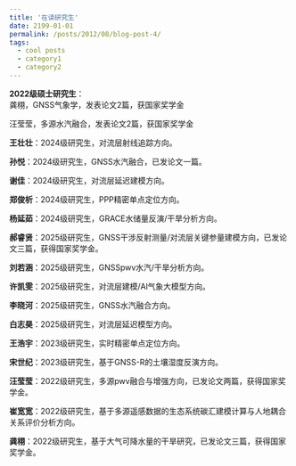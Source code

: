```yaml
---
title: '在读研究生'
date: 2199-01-01
permalink: /posts/2012/08/blog-post-4/
tags:
  - cool posts
  - category1
  - category2
---
```


**2022级硕士研究生**：        
龚栩，GNSS气象学，发表论文2篇，获国家奖学金     
        
汪莹莹，多源水汽融合，发表论文2篇，获国家奖学金
               
**王壮壮**：2024级研究生，对流层射线追踪方向。
                        
**孙悦**：2024级研究生，GNSS水汽融合，已发论文一篇。                      
              
**谢佳**：2024级研究生，对流层延迟建模方向。                    
                
**郑俊析**：2024级研究生，PPP精密单点定位方向。           
              
**杨延茹**：2024级研究生，GRACE水储量反演/干旱分析方向。           
              
**郝睿贤**：2025级研究生，GNSS干涉反射测量/对流层关键参量建模方向，已发论文三篇，获得国家奖学金。                  
              
**刘若涵**：2025级研究生，GNSSpwv水汽/干旱分析方向。           
              
**许凯雯**：2025级研究生，对流层建模/Al气象大模型方向。           
              
**李晓河**：2025级研究生，GNSS水汽融合方向。           
              
**白志昊**：2025级研究生，对流层延迟模型方向。           
              
**王浩宇**：2023级研究生，实时精密单点定位方向。           
              
**宋世纪**：2023级研究生，基于GNSS-R的土壤湿度反演方向。           
              
**汪莹莹**：2022级研究生，多源pwv融合与增强方向，已发论文两篇，获得国家奖学金。           
              
**崔宽宽**：2022级研究生，基于多源遥感数据的生态系统碳汇建模计算与人地耦合关系评价分析方向。          
               
**龚栩**：2022级研究生，基于大气可降水量的干旱研究，已发论文三篇，获得国家奖学金。           


          
